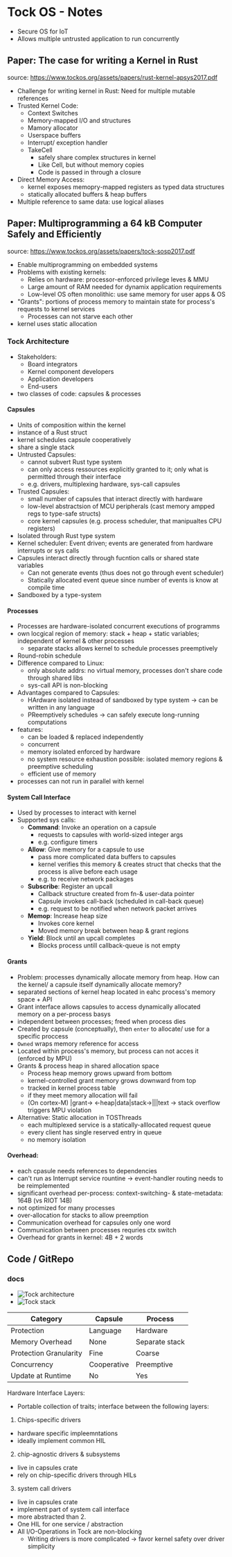 # Tock OS - Notes

- Secure OS for IoT
- Allows multiple untrusted application to run concurrently

## Paper: The case for writing a Kernel in Rust

source: https://www.tockos.org/assets/papers/rust-kernel-apsys2017.pdf 

- Challenge for writing kernel in Rust: Need for multiple mutable references
- Trusted Kernel Code:
  - Context Switches
  - Memory-mapped I/O and structures
  - Mamory allocator 
  - Userspace buffers
  - Interrupt/ exception handler
  - TakeCell
    - safely share complex structures in kernel
    - Like Cell, but without memory copies
    - Code is passed in through a closure
- Direct Memory Access:
  - kernel exposes memopry-mapped registers as typed data structures
  - statically allocated buffers & heap buffers
- Multiple reference to same data: use logical aliases

## Paper: Multiprogramming a 64 kB Computer Safely and Efficiently

source: https://www.tockos.org/assets/papers/tock-sosp2017.pdf

- Enable multiprogramming on embedded systems
- Problems with existing kernels:
  - Relies on hardware: processor-enforced privilege leves & MMU
  - Large amount of RAM needed for dynamix application requirements
  - Low-level OS often monolithic: use same memory for user apps & OS
- "Grants": portions of process memory to maintain state for process's requests to kernel services
  - Processes can not starve each other
- kernel uses static allocation

### Tock Architecture

- Stakeholders:
  - Board integrators
  - Kernel component developers
  - Application developers
  - End-users
- two classes of code: capsules & processes


#### Capsules

- Units of composition within the kernel
- instance of a Rust struct
- kernel schedules capsule cooperatively
- share a single stack
- Untrusted Capsules:
  - cannot subvert Rust type system
  - can only access ressources explicitly granted to it; only what is permitted through their interface
  - e.g. drivers, multiplexing hardware, sys-call capsules
- Trusted Capsules: 
  - small number of capsules that interact directly with hardware
  - low-level abstractsion of MCU peripherals (cast memory ampped regs to type-safe structs)
  - core kernel capsules (e.g. process scheduler, that manipualtes CPU registers)
- Isolated through Rust type system
- Kernel scheduler: Event driven; events are generated from hardware interrupts or sys calls
- Capsules interact directly through fucntion calls or shared state variables
  - Can not generate events (thus does not go through event scheduler)
  - Statically allocated event queue since number of events is know at compile time
- Sandboxed by a type-system

#### Processes

- Processes are hardware-isolated concurrent executions of programms
- own locgical region of memory: stack + heap + static variables; independent of kernel & other processes
  - separate stacks allows kernel to schedule processes preemptively
- Round-robin schedule
- Difference compared to Linux:
  - only absolute addrs: no virtual memory, processes don't share code through shared libs 
  - sys-call API is non-blocking
- Advantages compared to Capsules:
  - HArdware isolated instead of sandboxed by type system -> can be written in any language
  - PReemptively schedules -> can safely execute long-running computations
- features:
  - can be loaded & replaced independently
  - concurrent
  - memory isolated enforced by hardware
  - no system resource exhaustion possible: isolated memory regions & preemptive scheduling
  - efficient use of memory
- processes can not run in parallel with kernel

#### System Call Interface

- Used by processes to interact with kernel
- Supported sys calls: 
  - **Command**: Invoke an operation on a capsule
    - requests to capsules with world-sized integer args
    - e.g. configure timers
  - **Allow**: Give memory for a capsule to use
    - pass more complicated data buffers to capsules
    - kernel verifies this memory & creates struct that checks that the process is alive before each usage
    - e.g. to receive network packages
  - **Subscribe**: Register an upcall
    - Callback structure created from fn-& user-data pointer
    - Capsule invokes call-back (scheduled in call-back queue)
    - e.g. request to be notified when network packet arrives
  - **Memop**: Increase heap size
    - Invokes core kernel
    - Moved memory break between heap & grant regions
  - **Yield**: Block until an upcall completes
    - Blocks process untill callback-queue is not empty

#### Grants

- Problem: processes dynamically allocate memory from heap. How can the kernel/ a capsule itself dynamically allocate memory?
- separated sections of kernel heap located in eahc process's memory space + API
- Grant interface allows capsules to access dynamically allocated memory on a per-process basys
- independent between processes; freed when process dies
- Created by capsule (conceptually), then `enter` to allocate/ use for a specific proccess
- `Owned` wraps memory reference for access
- Located within process's memory, but process can not acces it (enforced by MPU)
- Grants & process heap in shared allocation space
  - Process heap memory grows upward from bottom 
  - kernel-controlled grant memory grows downward from top
  - tracked in kernel process table
  - if they meet memory allocation will fail
  - (On cortex-M) <top>|grant-> <-heap|data|stack->|<bottom>||text
    -> stack overflow triggers MPU violation
- Alternative: Static allocation in TOSThreads
  - each multiplexed service is a statically-alllocated request queue
  - every client has single reserved entry in queue
  - no memory isolation

#### Overhead: 

- each cpasule needs references to dependencies
- can't run as Interrupt service rountine -> event-handler routing needs to be reimplemented
- significant overhead per-process: context-switching- & state-metadata: 164B (vs RIOT 14B)
- not optimized for many processes
- over-allocation for stacks to allow preemption
- Communication overhead for capsules only one word
- Communication between processes requries ctx switch
- Overhead for grants in kernel: 4B + 2 words




## Code / GitRepo

### docs

- ![Tock architecture](tock-architecture.png)
- ![Tock stack](tock-stack.png)

| Category               | Capsule     | Process        |
| ---------------------- | ----------- | -------------- |
| Protection             | Language    | Hardware       |
| Memory Overhead        | None        | Separate stack |
| Protection Granularity | Fine        | Coarse         |
| Concurrency            | Cooperative | Preemptive     |
| Update at Runtime      | No          | Yes            |

Hardware Interface Layers: 
- Portable collection of traits; interface between the following layers:
1. Chips-specific drivers
  - hardware specific impleemntations
  - ideally implement common HIL
2. chip-agnostic drivers & subsystems 
  - live in capsules crate
  - rely on chip-specific drivers through HILs
3. system call drivers 
  - live in capsules crate
  - implement part of system call interface
  - more abstracted than 2.
- One HIL for one service / abstraction
- All I/O-Operations in Tock are non-blocking
  - Writing drivers is more complicated
    -> favor kernel safety over driver simplicity

